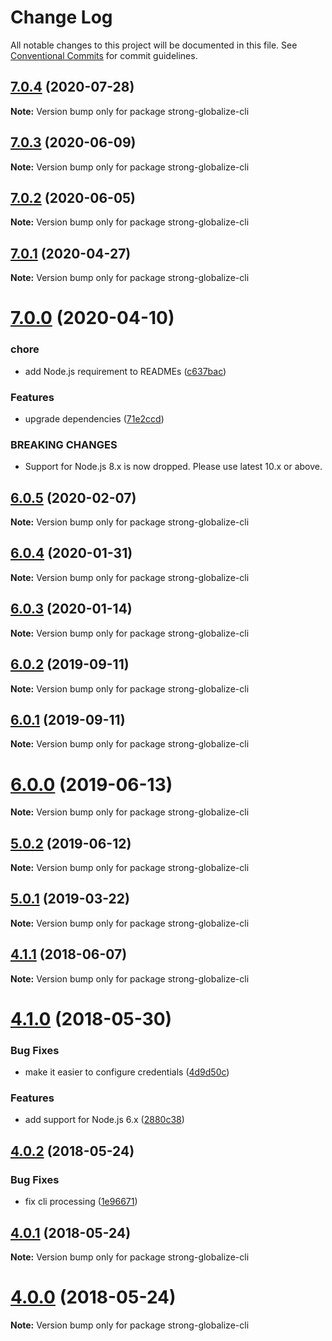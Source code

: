 # Change Log

All notable changes to this project will be documented in this file.
See [Conventional Commits](https://conventionalcommits.org) for commit guidelines.

## [7.0.4](https://github.com/strongloop/strong-globalize/compare/strong-globalize-cli@7.0.3...strong-globalize-cli@7.0.4) (2020-07-28)

**Note:** Version bump only for package strong-globalize-cli





## [7.0.3](https://github.com/strongloop/strong-globalize/compare/strong-globalize-cli@7.0.2...strong-globalize-cli@7.0.3) (2020-06-09)

**Note:** Version bump only for package strong-globalize-cli





## [7.0.2](https://github.com/strongloop/strong-globalize/compare/strong-globalize-cli@7.0.1...strong-globalize-cli@7.0.2) (2020-06-05)

**Note:** Version bump only for package strong-globalize-cli





## [7.0.1](https://github.com/strongloop/strong-globalize/compare/strong-globalize-cli@7.0.0...strong-globalize-cli@7.0.1) (2020-04-27)

**Note:** Version bump only for package strong-globalize-cli





# [7.0.0](https://github.com/strongloop/strong-globalize/compare/strong-globalize-cli@6.0.5...strong-globalize-cli@7.0.0) (2020-04-10)


### chore

* add Node.js requirement to READMEs ([c637bac](https://github.com/strongloop/strong-globalize/commit/c637bac86c3a6b8b4d3dd578424f447f4b26f9c8))


### Features

* upgrade dependencies ([71e2ccd](https://github.com/strongloop/strong-globalize/commit/71e2ccd09962a2fb83641d380fecc2458dd527b8))


### BREAKING CHANGES

* Support for Node.js 8.x is now dropped. Please use latest
10.x or above.





## [6.0.5](https://github.com/strongloop/strong-globalize/compare/strong-globalize-cli@6.0.4...strong-globalize-cli@6.0.5) (2020-02-07)

**Note:** Version bump only for package strong-globalize-cli





## [6.0.4](https://github.com/strongloop/strong-globalize/compare/strong-globalize-cli@6.0.3...strong-globalize-cli@6.0.4) (2020-01-31)

**Note:** Version bump only for package strong-globalize-cli





## [6.0.3](https://github.com/strongloop/strong-globalize/compare/strong-globalize-cli@6.0.2...strong-globalize-cli@6.0.3) (2020-01-14)

**Note:** Version bump only for package strong-globalize-cli





## [6.0.2](https://github.com/strongloop/strong-globalize/compare/strong-globalize-cli@6.0.1...strong-globalize-cli@6.0.2) (2019-09-11)

**Note:** Version bump only for package strong-globalize-cli





## [6.0.1](https://github.com/strongloop/strong-globalize/compare/strong-globalize-cli@6.0.0...strong-globalize-cli@6.0.1) (2019-09-11)

**Note:** Version bump only for package strong-globalize-cli





# [6.0.0](https://github.com/strongloop/strong-globalize/compare/strong-globalize-cli@5.0.2...strong-globalize-cli@6.0.0) (2019-06-13)

**Note:** Version bump only for package strong-globalize-cli





## [5.0.2](https://github.com/strongloop/strong-globalize/compare/strong-globalize-cli@5.0.1...strong-globalize-cli@5.0.2) (2019-06-12)

**Note:** Version bump only for package strong-globalize-cli





## [5.0.1](https://github.com/strongloop/strong-globalize/compare/strong-globalize-cli@5.0.0...strong-globalize-cli@5.0.1) (2019-03-22)

**Note:** Version bump only for package strong-globalize-cli





<a name="4.1.1"></a>
## [4.1.1](https://github.com/strongloop/strong-globalize/compare/v4.1.0...v4.1.1) (2018-06-07)




**Note:** Version bump only for package strong-globalize-cli

<a name="4.1.0"></a>
# [4.1.0](https://github.com/strongloop/strong-globalize/compare/v4.0.2...v4.1.0) (2018-05-30)


### Bug Fixes

* make it easier to configure credentials ([4d9d50c](https://github.com/strongloop/strong-globalize/commit/4d9d50c))


### Features

* add support for Node.js 6.x ([2880c38](https://github.com/strongloop/strong-globalize/commit/2880c38))




<a name="4.0.2"></a>
## [4.0.2](https://github.com/strongloop/strong-globalize/compare/v4.0.1...v4.0.2) (2018-05-24)


### Bug Fixes

* fix cli processing ([1e96671](https://github.com/strongloop/strong-globalize/commit/1e96671))




<a name="4.0.1"></a>
## [4.0.1](https://github.com/strongloop/strong-globalize/compare/v4.0.0...v4.0.1) (2018-05-24)




**Note:** Version bump only for package strong-globalize-cli

<a name="4.0.0"></a>
# [4.0.0](https://github.com/strongloop/strong-globalize/compare/v3.3.0...v4.0.0) (2018-05-24)




**Note:** Version bump only for package strong-globalize-cli
